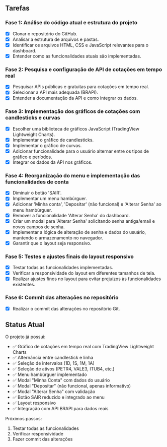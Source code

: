 ## Tarefas

### Fase 1: Análise do código atual e estrutura do projeto
- [x] Clonar o repositório do GitHub.
- [x] Analisar a estrutura de arquivos e pastas.
- [x] Identificar os arquivos HTML, CSS e JavaScript relevantes para o dashboard.
- [x] Entender como as funcionalidades atuais são implementadas.

### Fase 2: Pesquisa e configuração de API de cotações em tempo real
- [x] Pesquisar APIs públicas e gratuitas para cotações em tempo real.
- [x] Selecionar a API mais adequada (BRAPI).
- [x] Entender a documentação da API e como integrar os dados.

### Fase 3: Implementação dos gráficos de cotações com candlesticks e curvas
- [x] Escolher uma biblioteca de gráficos JavaScript (TradingView Lightweight Charts).
- [x] Implementar o gráfico de candlesticks.
- [x] Implementar o gráfico de curvas.
- [x] Adicionar funcionalidade para o usuário alternar entre os tipos de gráfico e períodos.
- [x] Integrar os dados da API nos gráficos.

### Fase 4: Reorganização do menu e implementação das funcionalidades de conta
- [x] Diminuir o botão 'SAIR'.
- [x] Implementar um menu hambúrguer.
- [x] Adicionar 'Minha conta', 'Depositar' (não funcional) e 'Alterar Senha' ao menu hambúrguer.
- [x] Remover a funcionalidade 'Alterar Senha' do dashboard.
- [x] Criar um modal para 'Alterar Senha' solicitando senha antiga/email e novos campos de senha.
- [x] Implementar a lógica de alteração de senha e dados do usuário, mantendo o armazenamento no navegador.
- [x] Garantir que o layout seja responsivo.

### Fase 5: Testes e ajustes finais do layout responsivo
- [x] Testar todas as funcionalidades implementadas.
- [x] Verificar a responsividade do layout em diferentes tamanhos de tela.
- [x] Realizar ajustes finos no layout para evitar prejuízos às funcionalidades existentes.

### Fase 6: Commit das alterações no repositório
- [x] Realizar o commit das alterações no repositório Git.

## Status Atual

O projeto já possui:
- ✅ Gráfico de cotações em tempo real com TradingView Lightweight Charts
- ✅ Alternância entre candlestick e linha
- ✅ Seleção de intervalos (1D, 1S, 1M, 1A)
- ✅ Seleção de ativos (PETR4, VALE3, ITUB4, etc.)
- ✅ Menu hambúrguer implementado
- ✅ Modal "Minha Conta" com dados do usuário
- ✅ Modal "Depositar" (não funcional, apenas informativo)
- ✅ Modal "Alterar Senha" com validação
- ✅ Botão SAIR reduzido e integrado ao menu
- ✅ Layout responsivo
- ✅ Integração com API BRAPI para dados reais

Próximos passos:
1. Testar todas as funcionalidades
2. Verificar responsividade
3. Fazer commit das alterações

